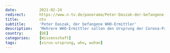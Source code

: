 ```yaml
---
date:          2021-02-24
redirect:      https://www.n-tv.de/panorama/Peter-Daszak-der-befangene-WHO-Ermittler-article22383822.html
title:         ntv
subtitle:      'Peter Daszak, der befangene WHO-Ermittler'
description:   'Mehrere WHO-Ermittler sollen den Ursprung der Corona-Pandemie ausfindig machen. Dabei scheinen sie sehr unterschiedliche Ansichten zu haben, wie wahrscheinlich oder unwahrscheinlich bestimmte Theorien sind. Besonders ein Zoologe macht einen alles andere als neutralen Eindruck.'
country:       [DE]
categories:    [Wissenschaft]
tags:          [virus-ursprung, who, wuhan]
---
```

